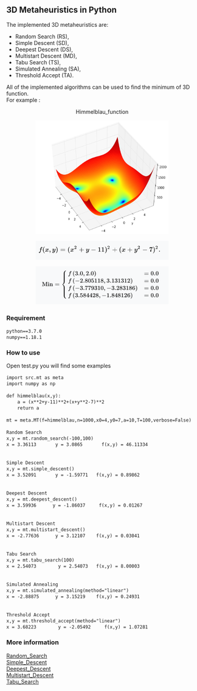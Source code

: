 ## 3D Metaheuristics in Python
The implemented 3D metaheuristics are:

* Random Search (RS),
* Simple Descent (SD),
* Deepest Descent (DS),
* Multistart Descent (MD),
* Tabu Search (TS),
* Simulated Annealing (SA),
* Threshold Accept (TA).

All of the implemented algorithms can be used to find the minimum of 3D function.  
For example : <p align="center">Himmelblau_function</p>
<p align="center">
<img src="./images/1.png" width="350" height="300"/>
</p>
<p align="center">
<img src="./images/2.png" width="350" height="50"/>
</p>
<p align="center">
<img src="./images/3.png" width="350" height="100"/>
</p>

### Requirement
```
python==3.7.0
numpy==1.18.1
```
### How to use
Open test.py you will find some examples
```
import src.mt as meta
import numpy as np

def himmelblau(x,y):
    a = (x**2+y-11)**2+(x+y**2-7)**2
    return a

mt = meta.MT(f=himmelblau,n=1000,x0=4,y0=7,a=10,T=100,verbose=False)

Random Search
x,y = mt.random_search(-100,100)
x = 3.36113 	  y = 3.0865 	   f(x,y) = 46.11334


Simple Descent
x,y = mt.simple_descent()
x = 3.52091 	  y = -1.59771 	 f(x,y) = 0.89862


Deepest Descent
x,y = mt.deepest_descent()
x = 3.59936   	 y = -1.86037     f(x,y) = 0.01267


Multistart Descent
x,y = mt.multistart_descent()
x = -2.77636 	  y = 3.12107 	 f(x,y) = 0.03041


Tabu Search
x,y = mt.tabu_search(100)
x = 2.54073 	   y = 2.54073 	 f(x,y) = 8.00003


Simulated Annealing
x,y = mt.simulated_annealing(method="linear")
x = -2.88875 	  y = 3.15219 	 f(x,y) = 0.24931


Threshold Accept
x,y = mt.threshold_accept(method="linear")
x = 3.68223 	   y = -2.05492 	f(x,y) = 1.07281
```
### More information
[Random_Search](https://en.wikipedia.org/wiki/Random_search)   
[Simple_Descent](https://en.wikipedia.org/wiki/Random_search)   
[Deepest_Descent](https://en.wikipedia.org/wiki/Random_search)   
[Multistart_Descent](https://en.wikipedia.org/wiki/Random_search)   
[Tabu_Search](https://en.wikipedia.org/wiki/Tabu_search)
